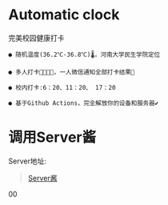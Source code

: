 Automatic clock
=

完美校园健康打卡


```
● 随机温度(36.2℃-36.8℃)🌡，河南大学民生学院定位

● 多人打卡👨‍👩‍👧‍👧，一人微信通知全部打卡结果💬

● 校内打卡:6：20、11：20、 17：20

● 基于Github Actions，完全解放你的设备和服务器✔
```

调用Server酱
=

Server地址:

>[Server酱](http://sc.ftqq.com/?c=code "Server酱")

00
